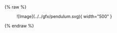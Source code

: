 {% raw %}

<figure markdown="span">
  ![Image](../../gfx/pendulum.svg){ width="500" }
</figure>

{% endraw %}